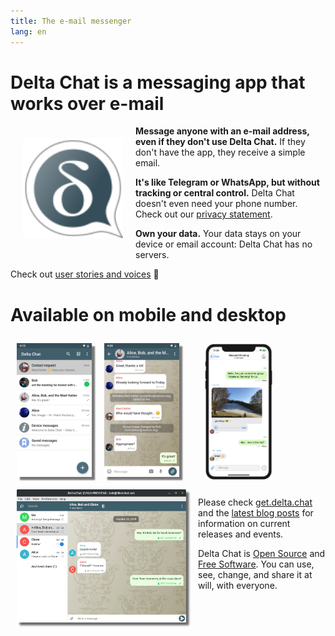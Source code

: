 ```yaml
---
title: The e-mail messenger
lang: en
---
```


# Delta Chat is a messaging app that works over e-mail

<img src="../assets/logos/delta-chat.svg" width="160" style="float: left; margin: 20px;" alt="The Delta Chat logo" />

**Message anyone with an e-mail address, even if they don't use Delta Chat.** 
If they don't have the app, they receive a simple email.

**It's like Telegram or WhatsApp, but without tracking or central control.**
Delta Chat doesn't even need your phone number. Check out our [privacy statement](gdpr).

**Own your data.** Your data stays on your device or email account: Delta Chat has no servers.

Check out [user stories and voices](user-voices) 📣


# Available on mobile and desktop

<img src="../assets/blog/screenshots/2019-12-17-delta-chat-google-play-release-chat-list-light.png" width="120" 
style="float: left; margin: 10px;display: block;box-shadow: 5px 5px 2px #777;" alt="A screenshot of Delta Chat on Android showing chat list" /> 
<img src="../assets/blog/screenshots/2019-12-17-delta-chat-google-play-release-group-light.png" width="120" 
style="float: left; margin: 10px;display: block;box-shadow: 5px 5px 2px #777;" alt="A screenshot of Delta Chat on Android showing a chat" /> 

<img src="../assets/blog/desktop-screenshot.png" width="280" style="float:left; margin: 10px" alt="A screenshot of Delta Chat on desktop" /> 

<img src="../assets/blog/screenshots/2020-01-09-delta-chat-iOS-weekend-group-chat.png" width="110" style="margin: 10px" alt="A screenshot of Delta Chat on IOS" /> 

Please check [get.delta.chat](https://get.delta.chat) and the [latest blog posts](blog)
for information on current releases and events. 

Delta Chat is [Open Source](https://en.wikipedia.org/wiki/Open-source_software)
and [Free Software](https://en.wikipedia.org/wiki/Free_software).  You can use,
see, change, and share it at will, with everyone.
